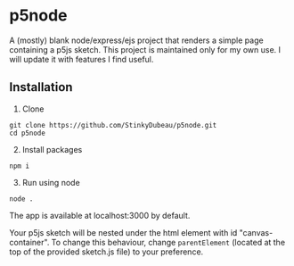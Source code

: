 
# p5node
A (mostly) blank node/express/ejs project that renders a simple page containing a p5js sketch. This project is maintained only for my own use. I will update it with features I find useful.

## Installation
1. Clone
```
git clone https://github.com/StinkyDubeau/p5node.git
cd p5node
```
2. Install packages
```
npm i
```
3. Run using node
```
node .
```

The app is available at localhost:3000 by default.

Your p5js sketch will be nested under the html element with id "canvas-container". To change this behaviour, change `parentElement` (located at the top of the provided sketch.js file) to your preference.
